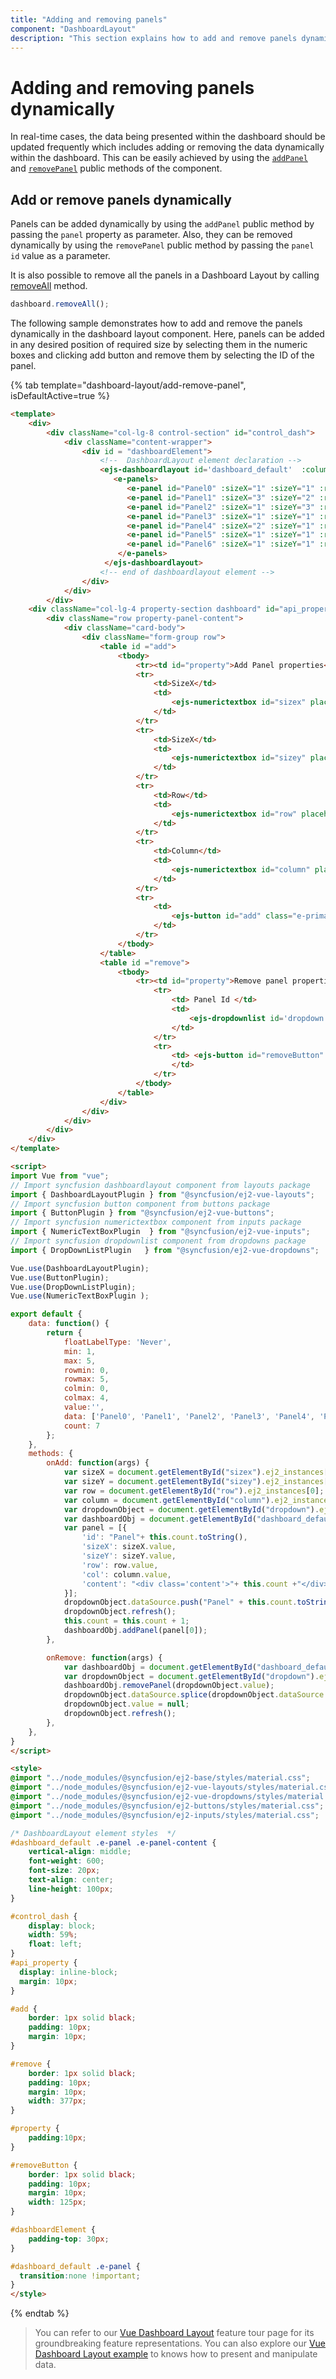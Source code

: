 ```yaml
---
title: "Adding and removing panels"
component: "DashboardLayout"
description: "This section explains how to add and remove panels dynamically in Essential JS 2 DashboardLayout component"
---
```

# Adding and removing panels dynamically

In real-time cases, the data being presented within the dashboard should be updated frequently which includes adding or removing the data dynamically within the dashboard. This can be easily achieved by using the [`addPanel`](https://ej2.syncfusion.com/vue/documentation/api/dashboard-layout/#addpanel) and [`removePanel`](https://ej2.syncfusion.com/vue/documentation/api/dashboard-layout/#removepanel) public methods of the component.

## Add or remove panels dynamically

Panels can be added dynamically by using the `addPanel` public method by passing the `panel` property as parameter. Also, they can be removed dynamically by using the `removePanel` public method by passing the `panel id` value as a parameter.

It is also possible to remove all the panels in a Dashboard Layout by calling [removeAll](https://ej2.syncfusion.com/vue/documentation/api/dashboard-layout/#removeall) method.

```js
dashboard.removeAll();

```

The following sample demonstrates how to add and remove the panels dynamically in the dashboard layout component. Here, panels can be added in any desired position of required size by selecting them in the numeric boxes and clicking add button and remove them by selecting the ID of the panel.

{% tab template="dashboard-layout/add-remove-panel", isDefaultActive=true %}

```html
<template>
    <div>
        <div className="col-lg-8 control-section" id="control_dash">
            <div className="content-wrapper">
                <div id = "dashboardElement">
                    <!--  DashboardLayout element declaration -->
                    <ejs-dashboardlayout id='dashboard_default'  :columns="5">
                       <e-panels>
                          <e-panel id="Panel0" :sizeX="1" :sizeY="1" :row="0" :col="0" content="<div class='content'>0</div>"></e-panel>
                          <e-panel id="Panel1" :sizeX="3" :sizeY="2" :row="0" :col="1" content="<div class='content'>1</div>"></e-panel>
                          <e-panel id="Panel2" :sizeX="1" :sizeY="3" :row="0" :col="4" content="<div class='content'>2</div>"></e-panel>
                          <e-panel id="Panel3" :sizeX="1" :sizeY="1" :row="1" :col="0" content="<div class='content'>3</div>"></e-panel>
                          <e-panel id="Panel4" :sizeX="2" :sizeY="1" :row="2" :col="0" content="<div class='content'>4</div>"></e-panel>
                          <e-panel id="Panel5" :sizeX="1" :sizeY="1" :row="2" :col="2" content="<div class='content'>5</div>"></e-panel>  
                          <e-panel id="Panel6" :sizeX="1" :sizeY="1" :row="2" :col="3" content="<div class='content'>6</div>"></e-panel>  
                        </e-panels>
                     </ejs-dashboardlayout>
                    <!-- end of dashboardlayout element -->
                </div>
            </div>
        </div>
    <div className="col-lg-4 property-section dashboard" id="api_property">
        <div className="row property-panel-content">
            <div className="card-body">
                <div className="form-group row">
                    <table id ="add">
                        <tbody>
                            <tr><td id="property">Add Panel properties</td></tr>
                            <tr>
                                <td>SizeX</td>
                                <td>
                                    <ejs-numerictextbox id="sizex" placeholder="Ex: 1" :value="value" :min="min" :max="max" :floatLabelType="floatLabelType"></ejs-numerictextbox>
                                </td>
                            </tr>
                            <tr>
                                <td>SizeX</td>
                                <td>
                                    <ejs-numerictextbox id="sizey" placeholder="Ex: 1" :value="value" :min="min" :max="max" :floatLabelType="floatLabelType"></ejs-numerictextbox>
                                </td>
                            </tr>
                            <tr>
                                <td>Row</td>
                                <td>
                                    <ejs-numerictextbox id="row" placeholder="Ex: 1" :value="value" :min="rowmin" :max="rowmax" :floatLabelType="floatLabelType"></ejs-numerictextbox>
                                </td>
                            </tr>
                            <tr>
                                <td>Column</td>
                                <td>
                                    <ejs-numerictextbox id="column" placeholder="Ex: 1" :value="value" :min="colmin" :max="colmax" :floatLabelType="floatLabelType"></ejs-numerictextbox>
                                </td>
                            </tr>
                            <tr>
                                <td>
                                    <ejs-button id="add" class="e-primary" v-on:click.native="onAdd"  >Add Panel</ejs-button>
                                </td>
                            </tr>
                        </tbody>
                    </table>
                    <table id ="remove">
                        <tbody>
                            <tr><td id="property">Remove panel properties</td></tr>
                                <tr>
                                    <td> Panel Id </td>
                                    <td>
                                        <ejs-dropdownlist id='dropdown' placeholder='Select a id value' :dataSource='data'></ejs-dropdownlist>
                                    </td>
                                </tr>
                                <tr>
                                    <td> <ejs-button id="removeButton" class="e-primary" v-on:click.native="onRemove" >Remove Panel</ejs-button>
                                    </td>
                                </tr>
                            </tbody>
                        </table>
                    </div>
                </div>
            </div>
        </div>
    </div>
</template>

<script>
import Vue from "vue";
// Import syncfusion dashboardlayout component from layouts package
import { DashboardLayoutPlugin } from "@syncfusion/ej2-vue-layouts";
// Import syncfusion button component from buttons package
import { ButtonPlugin } from "@syncfusion/ej2-vue-buttons";
// Import syncfusion numerictextbox component from inputs package
import { NumericTextBoxPlugin  } from "@syncfusion/ej2-vue-inputs";
// Import syncfusion dropdownlist component from dropdowns package
import { DropDownListPlugin   } from "@syncfusion/ej2-vue-dropdowns";

Vue.use(DashboardLayoutPlugin);
Vue.use(ButtonPlugin);
Vue.use(DropDownListPlugin);
Vue.use(NumericTextBoxPlugin );

export default {
    data: function() {
        return {
            floatLabelType: 'Never',
            min: 1,
            max: 5,
            rowmin: 0,
            rowmax: 5,
            colmin: 0,
            colmax: 4,
            value:'',
            data: ['Panel0', 'Panel1', 'Panel2', 'Panel3', 'Panel4', 'Panel5', 'Panel6'],
            count: 7
        };
    },
    methods: {
        onAdd: function(args) {
            var sizeX = document.getElementById("sizex").ej2_instances[0];
            var sizeY = document.getElementById("sizey").ej2_instances[0];
            var row = document.getElementById("row").ej2_instances[0];
            var column = document.getElementById("column").ej2_instances[0];
            var dropdownObject = document.getElementById("dropdown").ej2_instances[0];
            var dashboardObj = document.getElementById("dashboard_default").ej2_instances[0];
            var panel = [{
                'id': "Panel"+ this.count.toString(),
                'sizeX': sizeX.value,
                'sizeY': sizeY.value,
                'row': row.value,
                'col': column.value,
                'content': "<div class='content'>"+ this.count +"</div>"
            }];
            dropdownObject.dataSource.push("Panel" + this.count.toString());
            dropdownObject.refresh();
            this.count = this.count + 1;
            dashboardObj.addPanel(panel[0]);
        },

        onRemove: function(args) {
            var dashboardObj = document.getElementById("dashboard_default").ej2_instances[0];
            var dropdownObject = document.getElementById("dropdown").ej2_instances[0];
            dashboardObj.removePanel(dropdownObject.value);
            dropdownObject.dataSource.splice(dropdownObject.dataSource.indexOf(dropdownObject.value), 1);
            dropdownObject.value = null;
            dropdownObject.refresh();
        },
    },
}
</script>

<style>
@import "../node_modules/@syncfusion/ej2-base/styles/material.css";
@import "../node_modules/@syncfusion/ej2-vue-layouts/styles/material.css";
@import "../node_modules/@syncfusion/ej2-vue-dropdowns/styles/material.css";
@import "../node_modules/@syncfusion/ej2-buttons/styles/material.css";
@import "../node_modules/@syncfusion/ej2-inputs/styles/material.css";

/* DashboardLayout element styles  */
#dashboard_default .e-panel .e-panel-content {
    vertical-align: middle;
    font-weight: 600;
    font-size: 20px;
    text-align: center;
    line-height: 100px;
}

#control_dash {
    display: block;
    width: 59%;
    float: left;
}
#api_property {
  display: inline-block;
  margin: 10px;
}

#add {
    border: 1px solid black;
    padding: 10px;
    margin: 10px;
}

#remove {
    border: 1px solid black;
    padding: 10px;
    margin: 10px;
    width: 377px;
}

#property {
    padding:10px;
}

#removeButton {
    border: 1px solid black;
    padding: 10px;
    margin: 10px;
    width: 125px;
}

#dashboardElement {
    padding-top: 30px;
}

#dashboard_default .e-panel {
  transition:none !important;
}
</style>
```

{% endtab %}

> You can refer to our [Vue Dashboard Layout](https://www.syncfusion.com/vue-ui-components/vue-dashboard-layout) feature tour page for its groundbreaking feature representations. You can also explore our [Vue Dashboard Layout example](https://ej2.syncfusion.com/vue/demos/#/material/dashboard-layout/default.html) to knows how to present and manipulate data.